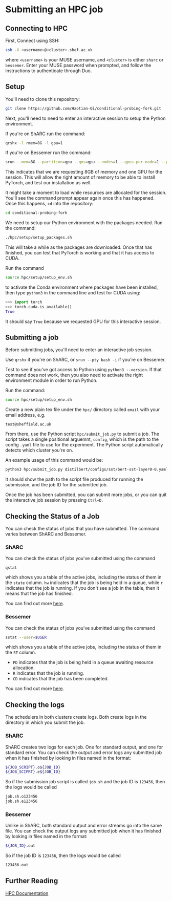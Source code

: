 # Submitting an HPC job

## Connecting to HPC

First, Connect using SSH:

```sh
ssh -X <username>@<cluster>.shef.ac.uk
```

where `<username>` is your MUSE username, and `<cluster>` is either `sharc` or `bessemer`. Enter your MUSE password when prompted, and follow the instructions to authenticate through Duo.

## Setup

You'll need to clone this repository:

```sh
git clone https://github.com/Haotian-Qi/conditional-probing-fork.git
```

Next, you'll need to need to enter an interactive session to setup the Python environment.

If you're on ShARC run the command:

```sh
qrshx -l rmem=8G -l gpu=1
```

If you're on Bessemer run the command:

```sh
srun --mem=8G --partition=gpu --qos=gpu --nodes=1 --gpus-per-node=1 --pty bash -i
```

This indicates that we are requesting 8GB of memory and one GPU for the session. This will allow the right amount of memory to be able to install PyTorch, and test our installation as well.

It might take a moment to load while resources are allocated for the session. You'll see the command prompt appear again once this has happened. Once this happens, `cd` into the repository:

```sh
cd conditional-probing-fork
```

We need to setup our Python environment with the packages needed. Run the command:

```sh
./hpc/setup/setup_packages.sh
```

This will take a while as the packages are downloaded. Once that has finished, you can test that PyTorch is working and that it has access to CUDA.

Run the command

```sh
source hpc/setup/setup_env.sh
```

to activate the Conda environment where packages have been installed, then type `python3` in the command line and test for CUDA using:

```python
>>> import torch
>>> torch.cuda.is_available()
True
```

It should say `True` because we requested GPU for this interactive session.

## Submitting a job

Before submitting jobs, you'll need to enter an interactive job session.

Use `qrshx` if you're on ShARC, or `srun --pty bash -i` if you're on Bessemer.

Test to see if you've got access to Python using `python3 --version`. If that command does not work, then you also need to activate the right environment module in order to run Python.

Run the command:

```sh
source hpc/setup/setup_env.sh
```

Create a new plain tex file under the `hpc/` directory called `email` with your email address, e.g.

```plain
test@sheffield.ac.uk
```

From there, use the Python script `hpc/submit_job.py` to submit a job. The script takes a single positional arguemnt, `config`, which is the path to the config `.yaml` file to use for the experiment. The Python script automatically detects which cluster you're on.

An example usage of this command would be:

```sh
python3 hpc/submit_job.py distilbert/configs/sst/bert-sst-layer0-0.yaml
```

It should show the path to the script file produced for running the submission, and the job ID for the submitted job.

Once the job has been submitted, you can submit more jobs, or you can quit the interactive job session by pressing `Ctrl+D`.

## Checking the Status of a Job

You can check the status of jobs that you have submitted. The command varies between ShARC and Bessemer.

### ShARC

You can check the status of jobs you've submitted using the command

```
qstat
```

which shows you a table of the active jobs, including the status of them in the `state` column. `hw` indicates that the job is being held in a queue, while `r` indicates that the job is running. If you don't see a job in the table, then it means that the job has finished. 

You can find out more [here](https://docs.hpc.shef.ac.uk/en/latest/hpc/scheduler/index.html#monitoring-running-jobs).

### Bessemer

You can check the status of jobs you've submitted using the command

```sh
sstat --user=$USER
```

which shows you a table of the active jobs, including the status of them in the `ST` column.

- `PD` indicates that the job is being held in a queue awaiting resource allocation.
- `R` indicates that the job is running.
- `CD` indicates that the job has been completed.

You can find out more [here](https://docs.hpc.shef.ac.uk/en/latest/hpc/scheduler/index.html#id3).

## Checking the logs

The schedulers in both clusters create logs. Both create logs in the directory in which you submit the job.

### ShARC

ShARC creates two logs for each job. One for standard output, and one for standard error. You can check the output and error logs any submitted job when it has finished by looking in files named in the format:

```sh
${JOB_SCRIPT}.o${JOB_ID}
${JOB_SCIPRT}.e${JOB_ID}
```

So if the submission job script is called `job.sh` and the job ID is `123456`, then the logs would be called

```sh
job.sh.o123456
job.sh.e123456
```

### Bessemer

Unlike in ShARC, both standard output and error streams go into the same file. You can check the output logs any submitted job when it has finished by looking in files named in the format:

```sh
${JOB_ID}.out
```

So if the job ID is `123456`, then the logs would be called

```sh
123456.out
```

## Further Reading

[HPC Documentation](https://docs.hpc.shef.ac.uk/en/latest/hpc/index.html)
